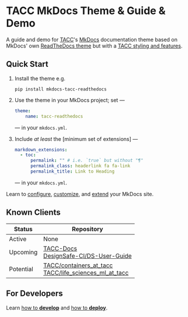 # TACC MkDocs Theme & Guide & Demo

A guide and demo for [TACC](https://www.tacc.utexas.edu/)'s [MkDocs](https://www.mkdocs.org/) documentation theme based on MkDocs' own [ReadTheDocs theme](https://www.mkdocs.org/user-guide/choosing-your-theme/#readthedocs) but with a [TACC styling and features](https://docs.tacc.utexas.edu/).

## Quick Start

<!-- Keep these steps synced with /docs/index.md -->

1. Install the theme e.g.

    ```shell
    pip install mkdocs-tacc-readthedocs
    ```

2. Use the theme in your MkDocs project; set —

    ```yaml
    theme:
        name: tacc-readthedocs
    ```

    — in your `mkdocs.yml`.

3. Include _at least_ the [minimum set of extensions] —

    ```yaml
    markdown_extensions:
      - toc:
          permalink: "" # i.e. `true` but without "¶"
          permalink_class: headerlink fa fa-link
          permalink_title: Link to Heading
    ```

    — in your `mkdocs.yml`.

[core extensions]: ./docs/extensions.md#core-extensions

Learn to [configure](./docs/configure.md), [customize](./docs/customize.md), and [extend](./docs/extensions.md) your MkDocs site.

## Known Clients

| Status | Repository |
| - | - |
| Active | None |
| Upcoming | [TACC-Docs](https://github.com/TACC/TACC-Docs)<br>[DesignSafe-CI/DS-User-Guide](https://github.com/DesignSafe-CI/DS-User-Guide) |
| Potential | [TACC/containers_at_tacc](https://github.com/TACC/containers_at_tacc)<br>[TACC/life_sciences_ml_at_tacc](https://github.com/TACC/life_sciences_ml_at_tacc) |

## For Developers

Learn [how to **develop**](./DEVELOP.md) and [how to **deploy**](./DEPLOY.md).
